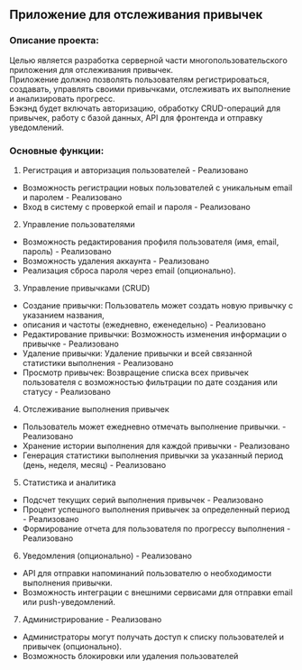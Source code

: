## Приложение для отслеживания привычек  

### Описание проекта:  
Целью является разработка серверной части многопользовательского приложения для отслеживания привычек.  
Приложение должно позволять пользователям регистрироваться, создавать, управлять своими привычками, 
отслеживать их выполнение и анализировать прогресс.   
Бэкэнд будет включать авторизацию, обработку CRUD-операций для привычек, работу с базой данных, 
API для фронтенда и отправку уведомлений.  

### Основные функции:  
1. Регистрация и авторизация пользователей - Реализовано  
* Возможность регистрации новых пользователей с уникальным email и паролем - Реализовано  
* Вход в систему с проверкой email и пароля - Реализовано  

2. Управление пользователями  
* Возможность редактирования профиля пользователя (имя, email, пароль) - Реализовано  
* Возможность удаления аккаунта - Реализовано  
* Реализация сброса пароля через email (опционально).  

3. Управление привычками (CRUD)  
* Создание привычки: Пользователь может создать новую привычку с указанием названия,
* описания и частоты (ежедневно, еженедельно) - Реализовано
* Редактирование привычки: Возможность изменения информации о привычке - Реализовано  
* Удаление привычки: Удаление привычки и всей связанной статистики выполнения - Реализовано  
* Просмотр привычек: Возвращение списка всех привычек пользователя с возможностью 
фильтрации по дате создания или статусу - Реализовано  

4. Отслеживание выполнения привычек  
* Пользователь может ежедневно отмечать выполнение привычки. - Реализовано  
* Хранение истории выполнения для каждой привычки - Реализовано  
* Генерация статистики выполнения привычки за указанный период (день, неделя, месяц) - Реализовано  

5. Статистика и аналитика  
* Подсчет текущих серий выполнения привычек - Реализовано  
* Процент успешного выполнения привычек за определенный период - Реализовано  
* Формирование отчета для пользователя по прогрессу выполнения - Реализовано  

6. Уведомления (опционально) - Реализовано  
* API для отправки напоминаний пользователю о необходимости выполнения привычки.  
* Возможность интеграции с внешними сервисами для отправки email или push-уведомлений.  

7. Администрирование   - Реализовано  
* Администраторы могут получать доступ к списку пользователей и привычек (опционально).  
* Возможность блокировки или удаления пользователей 
